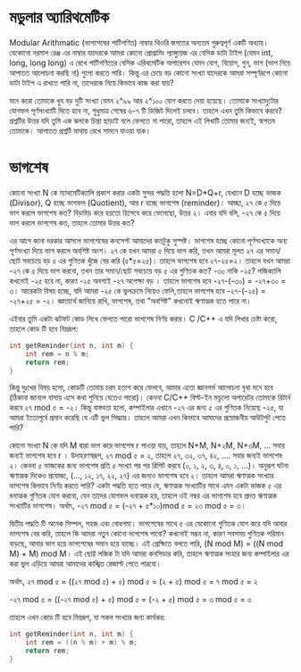 
# মডুলার অ্যারিথমেটিক
Modular Arithmatic (ভাগশেষের পাটিগণিত) নাম্বার থিওরি জগতের অন্যতম গুরুত্বপূর্ণ একটি অধ্যায়। যেকোনো নরমাল রেঞ্জ এর নাম্বার যাদেরকে আমরা কোনো প্রোগ্রামিং ল্যাঙ্গুয়েজ এর বেসিক ডাটা টাইপ (যেমন int, long, long long) এ রেখে পাটিগণিতের বেসিক এরিথমেটিক অপারেশন যেমন যোগ, বিয়োগ, গুন্, ভাগ (ভাগ নিয়ে  আপাতত আলোচনা করছি না) গুলো করতে পারি। কিন্তু এর চেয়ে বড় কোনো সংখ্যা যাদেরকে আমরা সম্পূর্ণরূপে কোনো ডাটা টাইপ এ রাখতে পারি না, তাদেরকে নিয়ে কিভাবে কাজ করা যায়? 

মনে করো তোমাকে খুব বড় দুটি সংখ্যা যেমন ২^৯৯ আর ২^১০০ যোগ করতে  দেয়া হয়েছে। তোমাকে সংখ্যাদুটোর যোগফল পূর্ণসংখ্যাটি দিতে হবে না, শুধুমাত্র শেষের ৬-৭ টি ডিজিট দিলেই চলবে। তাহলে এখন তুমি কিভাবে করবে? প্রশ্নটির উত্তর যদি তুমি এক ঝলকে চিন্তা ছাড়াই বলে ফেলতে না পারো, তাহলে এই লিখাটি তোমার জন্যই, স্বাগতম তোমাকে। আপাতত প্রশ্নটি মাথায় রেখে সামনে যাওয়া যাক।

# ভাগশেষ
কোনো সংখ্যা N কে ম্যাথমেটিক্যালি প্রকাশ করার একটা সুন্দর পদ্ধতি হলো N=D*Q+r, যেখানে D হচ্ছে ভাজক (Divisor), Q হচ্ছে  ভাগফল (Quotient), আর r হচ্ছে ভাগশেষ (reminder)। আচ্ছা, ২৭ কে ৫ দিয়ে ভাগ করলে ভাগশেষ কত? বিড়বিড় করে হয়তো হিসেবে করে ফেলেছো, উত্তর ২। এবার যদি বলি, -২৭ কে ৫ দিয়ে ভাগ করলে ভাগশেষ কত, তাহলে তোমার উত্তর কত? 

এর আগে জানা দরকার আসলে ভাগশেষের কনসেপ্ট আমাদের কতটুকু সুস্পষ্ট।  ভাগশেষ হচ্ছে কোনো পূর্ণসংখ্যাকে অন্য পূর্ণসংখ্যা দিয়ে ভাগ করলে অবশিষ্ট অংশ। ২৭ কে যখন আমরা ৫ দিয়ে ভাগ করি, তখন আমরা মূলত ২৭ এর সমান/ছোট সবচেয়ে বড় ৫ এর গুণিতক খুঁজে বের করি (৫*৫=২৫)। তাহলে ভাগশেষ হবে ২৭-২৫=২। তাহলে যখন আমরা -২৭ কে ৫ দিয়ে ভাগ করবো, তখন তার সমান/ছোট সবচেয়ে বড় ৫ এর গুণিতক কত? -৩০ নাকি -২৫? লজিক্যালি কখনোই -২৫ হবে না, কারণ -২৫ অবশ্যই -২৭ অপেক্ষা বড় । তাহলে ভাগশেষ হবে -২৭-(-৩০) = -২৭+৩০ = ৩। আরেকটা বিষয় হচ্ছে, যদি আমরা -২৫ কে ভুলক্রমে নিয়েও  ফেলি,তাহলে ভাগশেষ হবে -২৭-(-২৫) = -২৭+২৫ = -২। জ্ঞাতার্থে জানিয়ে রাখি, ভাগশেষ, তথা "অবশিষ্ট" কখনোই ঋণাত্মক হতে পারে না।

এইবার তুমি একটা ঝটফট কোড লিখে ফেলতে পারো ভাগশেষ নির্ণয় করার। C /C++ এ যদি লিখার চেষ্টা করো, তাহলে কোড টি হবে নিম্নরূপ:

```cpp
int getReminder(int n, int m) {
    int rem = n % m;
    return rem;
}
```

কিন্তু দুঃখের বিষয় হলো, কোডটি তোমায় চরম হতাশ করে ফেলবে, আমার এতো জ্ঞানগর্ভ আলোচনা বৃথা মনে হবে (ঠিকানা জানলে বাসায় এসে কথা শুনিয়ে যেতেও পারো)। কেননা C/C++ বিল্ট-ইন মডুলো অপারেটর তোমাকে রিটার্ন করবে ২৭ mod ৫ = -২। কিন্তু বাস্তবতা হলো, কম্পাইলার এখানে -২৭ এর জন্য ৫ এর গুণিতক নিয়েছে -২৫, যা আমরা ইতোপূর্বে প্রমান করেছি যে এটি ভুল সিদ্ধান্ত। তাহলে আমরা এখন কিভাবে আমাদের প্রয়োজনীয় আউটপুট পেতে পারি?

কোনো সংখ্যা N কে যদি M দ্বারা ভাগ করে ভাগশেষ r পাওয়া যায়, তাহলে N+M, N+২M, N+৩M, ... সবার জন্যই ভাগশেষ হবে r । উদাহরণস্বরূপ, ২৭ mod ৫ = ২, তাহলে ২৭, ৩২, ৩৭, ৪২, .... সবার জন্যই ভাগশেষ ২। কেননা ৫ ভাজকের জন্য ভাগশেষ প্রতি ৫ সংখ্যা পর পর রিপিট করবে (০, ১, ২, ৩, ৪, ০, ১, ...)।  অনুরূপ ঘটনা ঋণাত্মক দিকেও প্রযোজ্য, (..., ১২, ১৭, ২২, ২৭) এর জন্যও  ভাগশেষ হবে ২।
তাহলে আমরা ঋণাত্মক সংখ্যার ভাগশেষ কিভাবে নির্ণয় করতে পারি? একটা পদ্ধতি হতে পারে যে, ঋণাত্মক সংখ্যাটির সাথে এমন একটা ভাজক ৫ এর ধনাত্মক গুণিতক যোগ করবো, যেন তাদের যোগফল ধনাত্মক হয়, তাহলে ওই নম্বর এর ভাগশেষ হবে প্রদত্ত ঋণাত্মক সংখ্যাটির ভাগশেষ। অর্থাৎ, -২৭ mod ৫ = (-২৭ + ৫*১০)mod ৫ = ২৩ mod ৫ = ৩।

দ্বিতীয় পদ্ধতি টি অনেক সিম্পল, সহজ এবং বোধগম্য। ভাগশেষের সাথে ৫ এর যেকোনো গুণিতক যোগ করে যদি আবার ভাগশেষ বের করি, তাহলে কি আমরা নতুন কোনো ভাগশেষ পাবো? কখনোই সম্ভব না, কারণ সবসময় গুণিতক পরিমান বাড়ছে, আবার ভাগ হয়ে ভাগশেষের সমান হয়ে যাচ্ছে। এই প্রেক্ষিতে বলতে পারি, (N mod M) = ((N mod M) + M) mod M। 
এই ছোট্ট লজিক টা যদি আমরা কনসিডার করি, তাহলে ঋণাত্মক সংহার জন্য  কম্পাইলার এর করা ভুল এড়িয়ে আমরা আমাদের কাঙ্খিত রেজাল্ট পেতে পারবো। 

অর্থাৎ,
 ২৭ mod ৫ = ((২৭ mod ৫) + ৫) mod ৫ = (২ + ৫) mod ৫ = ৭ mod ৫ = ২

 -২৭ mod ৫ = ((-২৭ mod ৫) + ৫) mod ৫ = (-২ + ৫) mod ৫ = ৩ mod ৫ = ৩

তাহলে এখন কোড টি হবে নিম্নরূপ, যা সকল সংখ্যার জন্য কার্যকর:

```cpp
int getReminder(int n, int m) {
    int rem = ((n % m) + m) % m;
    return rem;
}
```
